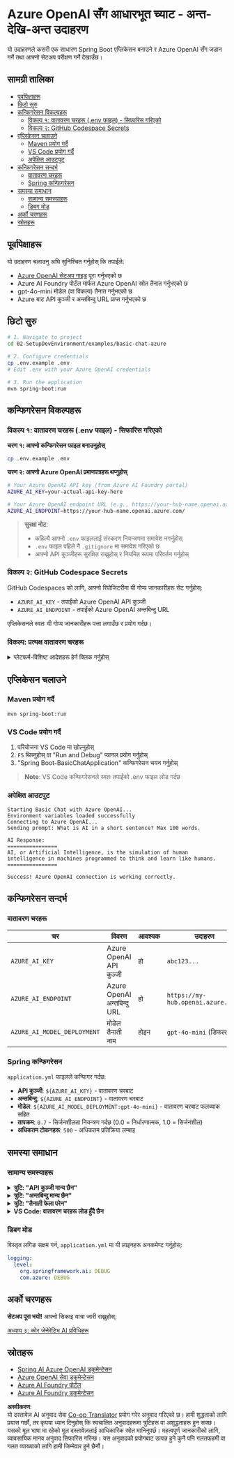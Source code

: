 <!--
CO_OP_TRANSLATOR_METADATA:
{
  "original_hash": "efd82efe50711d7e257eb943151d682c",
  "translation_date": "2025-07-27T13:38:35+00:00",
  "source_file": "02-SetupDevEnvironment/examples/basic-chat-azure/README.md",
  "language_code": "ne"
}
-->
# Azure OpenAI सँग आधारभूत च्याट - अन्त-देखि-अन्त उदाहरण

यो उदाहरणले कसरी एक साधारण Spring Boot एप्लिकेसन बनाउने र Azure OpenAI सँग जडान गर्ने तथा आफ्नो सेटअप परीक्षण गर्ने देखाउँछ।

## सामग्री तालिका

- [पूर्वापेक्षाहरू](../../../../../02-SetupDevEnvironment/examples/basic-chat-azure)
- [छिटो सुरु](../../../../../02-SetupDevEnvironment/examples/basic-chat-azure)
- [कन्फिगरेसन विकल्पहरू](../../../../../02-SetupDevEnvironment/examples/basic-chat-azure)
  - [विकल्प १: वातावरण चरहरू (.env फाइल) - सिफारिस गरिएको](../../../../../02-SetupDevEnvironment/examples/basic-chat-azure)
  - [विकल्प २: GitHub Codespace Secrets](../../../../../02-SetupDevEnvironment/examples/basic-chat-azure)
- [एप्लिकेसन चलाउने](../../../../../02-SetupDevEnvironment/examples/basic-chat-azure)
  - [Maven प्रयोग गर्दै](../../../../../02-SetupDevEnvironment/examples/basic-chat-azure)
  - [VS Code प्रयोग गर्दै](../../../../../02-SetupDevEnvironment/examples/basic-chat-azure)
  - [अपेक्षित आउटपुट](../../../../../02-SetupDevEnvironment/examples/basic-chat-azure)
- [कन्फिगरेसन सन्दर्भ](../../../../../02-SetupDevEnvironment/examples/basic-chat-azure)
  - [वातावरण चरहरू](../../../../../02-SetupDevEnvironment/examples/basic-chat-azure)
  - [Spring कन्फिगरेसन](../../../../../02-SetupDevEnvironment/examples/basic-chat-azure)
- [समस्या समाधान](../../../../../02-SetupDevEnvironment/examples/basic-chat-azure)
  - [सामान्य समस्याहरू](../../../../../02-SetupDevEnvironment/examples/basic-chat-azure)
  - [डिबग मोड](../../../../../02-SetupDevEnvironment/examples/basic-chat-azure)
- [अर्को चरणहरू](../../../../../02-SetupDevEnvironment/examples/basic-chat-azure)
- [स्रोतहरू](../../../../../02-SetupDevEnvironment/examples/basic-chat-azure)

## पूर्वापेक्षाहरू

यो उदाहरण चलाउनु अघि सुनिश्चित गर्नुहोस् कि तपाईंले:

- [Azure OpenAI सेटअप गाइड](../../getting-started-azure-openai.md) पूरा गर्नुभएको छ  
- Azure AI Foundry पोर्टल मार्फत Azure OpenAI स्रोत तैनात गर्नुभएको छ  
- gpt-4o-mini मोडेल (वा विकल्प) तैनात गर्नुभएको छ  
- Azure बाट API कुञ्जी र अन्तबिन्दु URL प्राप्त गर्नुभएको छ  

## छिटो सुरु

```bash
# 1. Navigate to project
cd 02-SetupDevEnvironment/examples/basic-chat-azure

# 2. Configure credentials
cp .env.example .env
# Edit .env with your Azure OpenAI credentials

# 3. Run the application
mvn spring-boot:run
```

## कन्फिगरेसन विकल्पहरू

### विकल्प १: वातावरण चरहरू (.env फाइल) - सिफारिस गरिएको

**चरण १: आफ्नो कन्फिगरेसन फाइल बनाउनुहोस्**
```bash
cp .env.example .env
```

**चरण २: आफ्नो Azure OpenAI प्रमाणपत्रहरू थप्नुहोस्**
```bash
# Your Azure OpenAI API key (from Azure AI Foundry portal)
AZURE_AI_KEY=your-actual-api-key-here

# Your Azure OpenAI endpoint URL (e.g., https://your-hub-name.openai.azure.com/)
AZURE_AI_ENDPOINT=https://your-hub-name.openai.azure.com/
```

> **सुरक्षा नोट**: 
> - कहिल्यै आफ्नो `.env` फाइललाई संस्करण नियन्त्रणमा समावेश नगर्नुहोस्
> - `.env` फाइल पहिले नै `.gitignore` मा समावेश गरिएको छ
> - आफ्नो API कुञ्जीहरू सुरक्षित राख्नुहोस् र नियमित रूपमा परिवर्तन गर्नुहोस्

### विकल्प २: GitHub Codespace Secrets

GitHub Codespaces को लागि, आफ्नो रिपोजिटरीमा यी गोप्य जानकारीहरू सेट गर्नुहोस्:
- `AZURE_AI_KEY` - तपाईंको Azure OpenAI API कुञ्जी
- `AZURE_AI_ENDPOINT` - तपाईंको Azure OpenAI अन्तबिन्दु URL

एप्लिकेसनले स्वतः यी गोप्य जानकारीहरू पत्ता लगाउँछ र प्रयोग गर्दछ।

### विकल्प: प्रत्यक्ष वातावरण चरहरू

<details>
<summary>प्लेटफर्म-विशिष्ट आदेशहरू हेर्न क्लिक गर्नुहोस्</summary>

**Linux/macOS (bash/zsh):**
```bash
export AZURE_AI_KEY=your-actual-api-key-here
export AZURE_AI_ENDPOINT=https://your-hub-name.openai.azure.com/
```

**Windows (Command Prompt):**
```cmd
set AZURE_AI_KEY=your-actual-api-key-here
set AZURE_AI_ENDPOINT=https://your-hub-name.openai.azure.com/
```

**Windows (PowerShell):**
```powershell
$env:AZURE_AI_KEY="your-actual-api-key-here"
$env:AZURE_AI_ENDPOINT="https://your-hub-name.openai.azure.com/"
```
</details>

## एप्लिकेसन चलाउने

### Maven प्रयोग गर्दै

```bash
mvn spring-boot:run
```

### VS Code प्रयोग गर्दै

1. परियोजना VS Code मा खोल्नुहोस्
2. `F5` थिच्नुहोस् वा "Run and Debug" प्यानल प्रयोग गर्नुहोस्
3. "Spring Boot-BasicChatApplication" कन्फिगरेसन चयन गर्नुहोस्

> **Note**: VS Code कन्फिगरेसनले स्वतः तपाईंको .env फाइल लोड गर्दछ

### अपेक्षित आउटपुट

```
Starting Basic Chat with Azure OpenAI...
Environment variables loaded successfully
Connecting to Azure OpenAI...
Sending prompt: What is AI in a short sentence? Max 100 words.

AI Response:
================
AI, or Artificial Intelligence, is the simulation of human intelligence in machines programmed to think and learn like humans.
================

Success! Azure OpenAI connection is working correctly.
```

## कन्फिगरेसन सन्दर्भ

### वातावरण चरहरू

| चर | विवरण | आवश्यक | उदाहरण |
|----|-------|---------|---------|
| `AZURE_AI_KEY` | Azure OpenAI API कुञ्जी | हो | `abc123...` |
| `AZURE_AI_ENDPOINT` | Azure OpenAI अन्तबिन्दु URL | हो | `https://my-hub.openai.azure.com/` |
| `AZURE_AI_MODEL_DEPLOYMENT` | मोडेल तैनाती नाम | होइन | `gpt-4o-mini` (डिफल्ट) |

### Spring कन्फिगरेसन

`application.yml` फाइलले कन्फिगर गर्दछ:
- **API कुञ्जी**: `${AZURE_AI_KEY}` - वातावरण चरबाट
- **अन्तबिन्दु**: `${AZURE_AI_ENDPOINT}` - वातावरण चरबाट  
- **मोडेल**: `${AZURE_AI_MODEL_DEPLOYMENT:gpt-4o-mini}` - वातावरण चरबाट फलब्याक सहित
- **तापक्रम**: `0.7` - सिर्जनशीलता नियन्त्रण गर्दछ (0.0 = निर्धारणात्मक, 1.0 = सिर्जनशील)
- **अधिकतम टोकनहरू**: `500` - अधिकतम प्रतिक्रिया लम्बाइ

## समस्या समाधान

### सामान्य समस्याहरू

<details>
<summary><strong>त्रुटि: "API कुञ्जी मान्य छैन"</strong></summary>

- सुनिश्चित गर्नुहोस् कि तपाईंको `AZURE_AI_KEY` सही रूपमा तपाईंको `.env` फाइलमा सेट गरिएको छ
- API कुञ्जी Azure AI Foundry पोर्टलबाट ठ्याक्कै प्रतिलिपि गरिएको छ भनी जाँच गर्नुहोस्
- कुञ्जी वरिपरि कुनै अतिरिक्त स्पेस वा उद्धरणहरू छैनन् भनी सुनिश्चित गर्नुहोस्
</details>

<details>
<summary><strong>त्रुटि: "अन्तबिन्दु मान्य छैन"</strong></summary>

- सुनिश्चित गर्नुहोस् कि तपाईंको `AZURE_AI_ENDPOINT` पूर्ण URL समावेश गर्दछ (जस्तै, `https://your-hub-name.openai.azure.com/`)
- ट्रेलिङ स्ल्यासको स्थिरता जाँच गर्नुहोस्
- अन्तबिन्दु तपाईंको Azure तैनाती क्षेत्रसँग मेल खान्छ भनी पुष्टि गर्नुहोस्
</details>

<details>
<summary><strong>त्रुटि: "तैनाती फेला परेन"</strong></summary>

- सुनिश्चित गर्नुहोस् कि तपाईंको मोडेल तैनाती नाम Azure मा तैनात गरिएको नामसँग ठ्याक्कै मेल खान्छ
- मोडेल सफलतापूर्वक तैनात गरिएको र सक्रिय छ भनी जाँच गर्नुहोस्
- डिफल्ट तैनाती नाम प्रयोग गरेर प्रयास गर्नुहोस्: `gpt-4o-mini`
</details>

<details>
<summary><strong>VS Code: वातावरण चरहरू लोड हुँदै छैन</strong></summary>

- सुनिश्चित गर्नुहोस् कि तपाईंको `.env` फाइल परियोजना मूल निर्देशिकामा छ (उस्तै स्तरमा `pom.xml`)
- VS Code को एकीकृत टर्मिनलमा `mvn spring-boot:run` चलाउने प्रयास गर्नुहोस्
- VS Code Java विस्तार सही रूपमा स्थापना गरिएको छ भनी जाँच गर्नुहोस्
- लन्च कन्फिगरेसनमा `"envFile": "${workspaceFolder}/.env"` समावेश छ भनी पुष्टि गर्नुहोस्
</details>

### डिबग मोड

विस्तृत लगिङ सक्षम गर्न, `application.yml` मा यी लाइनहरू अनकमेण्ट गर्नुहोस्:

```yaml
logging:
  level:
    org.springframework.ai: DEBUG
    com.azure: DEBUG
```

## अर्को चरणहरू

**सेटअप पूरा भयो!** आफ्नो सिकाइ यात्रा जारी राख्नुहोस्:

[अध्याय ३: कोर जेनेरेटिभ AI प्रविधिहरू](../../../03-CoreGenerativeAITechniques/README.md)

## स्रोतहरू

- [Spring AI Azure OpenAI डकुमेन्टेसन](https://docs.spring.io/spring-ai/reference/api/clients/azure-openai-chat.html)
- [Azure OpenAI सेवा डकुमेन्टेसन](https://learn.microsoft.com/azure/ai-services/openai/)
- [Azure AI Foundry पोर्टल](https://ai.azure.com/)
- [Azure AI Foundry डकुमेन्टेसन](https://learn.microsoft.com/azure/ai-foundry/how-to/create-projects?tabs=ai-foundry&pivots=hub-project)

**अस्वीकरण**:  
यो दस्तावेज़ AI अनुवाद सेवा [Co-op Translator](https://github.com/Azure/co-op-translator) प्रयोग गरेर अनुवाद गरिएको छ। हामी शुद्धताको लागि प्रयास गर्छौं, तर कृपया ध्यान दिनुहोस् कि स्वचालित अनुवादहरूमा त्रुटिहरू वा अशुद्धताहरू हुन सक्छ। यसको मूल भाषा मा रहेको मूल दस्तावेज़लाई आधिकारिक स्रोत मानिनुपर्छ। महत्वपूर्ण जानकारीको लागि, व्यावसायिक मानव अनुवाद सिफारिस गरिन्छ। यस अनुवादको प्रयोगबाट उत्पन्न हुने कुनै पनि गलतफहमी वा गलत व्याख्याको लागि हामी जिम्मेवार हुने छैनौं।